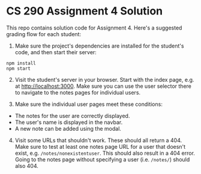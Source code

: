 # CS 290 Assignment 4 Solution

This repo contains solution code for Assignment 4.  Here's a suggested grading flow for each student:

1. Make sure the project's dependencies are installed for the student's code, and then start their server:
  ```
  npm install
  npm start
  ```

2. Visit the student's server in your browser.  Start with the index page, e.g. at [http://localhost:3000](http://localhost:3000).  Make sure you can use the user selector there to navigate to the notes pages for individual users.

3. Make sure the individual user pages meet these conditions:

  * The notes for the user are correctly displayed.
  * The user's name is displayed in the navbar.
  * A new note can be added using the modal.

4. Visit some URLs that shouldn't work.  These should all return a 404.  Make sure to test at least one notes page URL for a user that doesn't exist, e.g. `/notes/nonexistentuser`.  This should also result in a 404 error.  Going to the notes page without specifying a user (i.e. `/notes/`) should also 404.
